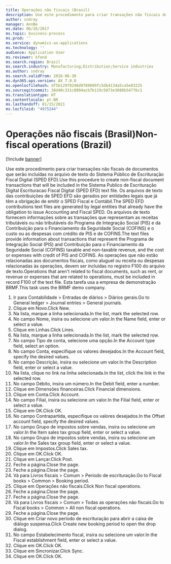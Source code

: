 ```yaml
---
title: Operações não fiscais (Brasil)
description: Use este procedimento para criar transações não fiscais de documentos que serão incluídas no arquivo de texto do Sistema Público de Escrituração Fiscal Digital (SPED EFD).
author: sndray
manager: AnnBe
ms.date: 06/26/2017
ms.topic: business-process
ms.prod: ''
ms.service: dynamics-ax-applications
ms.technology: ''
audience: Application User
ms.reviewer: kfend
ms.search.region: Brazil
ms.search.industry: Manufacturing;Distribution;Service industries
ms.author: sndray
ms.search.validFrom: 2016-06-30
ms.dyn365.ops.version: AX 7.0.0
ms.openlocfilehash: df5b129f0246d9789699fc5db4134a5ca5e03225
ms.sourcegitcommit: 38d40c331c8894acb7b119c5073e3088b54776c1
ms.translationtype: HT
ms.contentlocale: pt-BR
ms.lasthandoff: 01/15/2021
ms.locfileid: "4975244"
---
```

# <a name="non-fiscal-operations-brazil"></a><span data-ttu-id="b8b83-103">Operações não fiscais (Brasil)</span><span class="sxs-lookup"><span data-stu-id="b8b83-103">Non-fiscal operations (Brazil)</span></span>

[!include [banner](../../includes/banner.md)]

<span data-ttu-id="b8b83-104">Use este procedimento para criar transações não fiscais de documentos que serão incluídas no arquivo de texto do Sistema Público de Escrituração Fiscal Digital (SPED EFD).</span><span class="sxs-lookup"><span data-stu-id="b8b83-104">Use this procedure to create non-fiscal document transactions that will be included in the Sistema Publico de Escrituração Digital Escrituracao Fiscal Digital (SPED EFD) text file.</span></span> <span data-ttu-id="b8b83-105">Os arquivos de texto das contribuições de SPED EFD são gerados por entidades legais que já têm a obrigação de emitir o SPED Fiscal e Contábil.</span><span class="sxs-lookup"><span data-stu-id="b8b83-105">The SPED EFD contributions text files are generated by legal entities that already have the obligation to issue Accounting and Fiscal SPED.</span></span> <span data-ttu-id="b8b83-106">Os arquivos de texto fornecem informações sobre as transações que representam as receitas tributáveis ou não tributáveis do Programa de Integração Social (PIS) e da Contribuição para o Financiamento da Seguridade Social (COFINS) e o custo ou as despesas com crédito de PIS e de COFINS.</span><span class="sxs-lookup"><span data-stu-id="b8b83-106">The text files provide information about transactions that represent the Programa de Integração Social (PIS) and Contribuição para o Financiamento da Seguridade Social (COFINS) taxable and non-taxable revenue, and the cost or expenses with credit of PIS and COFINS.</span></span> <span data-ttu-id="b8b83-107">As operações que não estão relacionadas aos documentos fiscais, como aluguel ou receita ou despesas relacionadas às operações, devem ser incluídas no registro F100 do arquivo de texto.</span><span class="sxs-lookup"><span data-stu-id="b8b83-107">Operations that aren't related to fiscal documents, such as rent, or revenue or expenses that are related to operations, must be included in record F100 of the text file.</span></span> <span data-ttu-id="b8b83-108">Esta tarefa usa a empresa de demonstração BRMF.</span><span class="sxs-lookup"><span data-stu-id="b8b83-108">This task uses the BRMF demo company.</span></span>

1. <span data-ttu-id="b8b83-109">Ir para Contabilidade > Entradas de diários > Diários gerais.</span><span class="sxs-lookup"><span data-stu-id="b8b83-109">Go to General ledger > Journal entries > General journals.</span></span>
2. <span data-ttu-id="b8b83-110">Clique em Novo.</span><span class="sxs-lookup"><span data-stu-id="b8b83-110">Click New.</span></span>
3. <span data-ttu-id="b8b83-111">Na lista, marque a linha selecionada.</span><span class="sxs-lookup"><span data-stu-id="b8b83-111">In the list, mark the selected row.</span></span>
4. <span data-ttu-id="b8b83-112">No campo Nome, insira ou selecione um valor.</span><span class="sxs-lookup"><span data-stu-id="b8b83-112">In the Name field, enter or select a value.</span></span>
5. <span data-ttu-id="b8b83-113">Clique em Linhas.</span><span class="sxs-lookup"><span data-stu-id="b8b83-113">Click Lines.</span></span>
6. <span data-ttu-id="b8b83-114">Na lista, marque a linha selecionada.</span><span class="sxs-lookup"><span data-stu-id="b8b83-114">In the list, mark the selected row.</span></span>
7. <span data-ttu-id="b8b83-115">No campo Tipo de conta, selecione uma opção.</span><span class="sxs-lookup"><span data-stu-id="b8b83-115">In the Account type field, select an option.</span></span>
8. <span data-ttu-id="b8b83-116">No campo Conta, especifique os valores desejados.</span><span class="sxs-lookup"><span data-stu-id="b8b83-116">In the Account field, specify the desired values.</span></span>
9. <span data-ttu-id="b8b83-117">No campo Descrição, insira ou selecione um valor.</span><span class="sxs-lookup"><span data-stu-id="b8b83-117">In the Description field, enter or select a value.</span></span>
10. <span data-ttu-id="b8b83-118">Na lista, clique no link na linha selecionada.</span><span class="sxs-lookup"><span data-stu-id="b8b83-118">In the list, click the link in the selected row.</span></span>
11. <span data-ttu-id="b8b83-119">No campo Débito, insira um número.</span><span class="sxs-lookup"><span data-stu-id="b8b83-119">In the Debit field, enter a number.</span></span>
12. <span data-ttu-id="b8b83-120">Clique em Dimensões financeiras.</span><span class="sxs-lookup"><span data-stu-id="b8b83-120">Click Financial dimensions.</span></span>
13. <span data-ttu-id="b8b83-121">Clique em Conta.</span><span class="sxs-lookup"><span data-stu-id="b8b83-121">Click Account.</span></span>
14. <span data-ttu-id="b8b83-122">No campo Filial, insira ou selecione um valor.</span><span class="sxs-lookup"><span data-stu-id="b8b83-122">In the Filial field, enter or select a value.</span></span>
15. <span data-ttu-id="b8b83-123">Clique em OK.</span><span class="sxs-lookup"><span data-stu-id="b8b83-123">Click OK.</span></span>
16. <span data-ttu-id="b8b83-124">No campo Contrapartida, especifique os valores desejados.</span><span class="sxs-lookup"><span data-stu-id="b8b83-124">In the Offset account field, specify the desired values.</span></span>
17. <span data-ttu-id="b8b83-125">No campo Grupo de impostos sobre vendas, insira ou selecione um valor.</span><span class="sxs-lookup"><span data-stu-id="b8b83-125">In the Item sales tax group field, enter or select a value.</span></span>
18. <span data-ttu-id="b8b83-126">No campo Grupo de impostos sobre vendas, insira ou selecione um valor.</span><span class="sxs-lookup"><span data-stu-id="b8b83-126">In the Sales tax group field, enter or select a value.</span></span>
19. <span data-ttu-id="b8b83-127">Clique em Impostos.</span><span class="sxs-lookup"><span data-stu-id="b8b83-127">Click Sales tax.</span></span>
20. <span data-ttu-id="b8b83-128">Clique em OK.</span><span class="sxs-lookup"><span data-stu-id="b8b83-128">Click OK.</span></span>
21. <span data-ttu-id="b8b83-129">Clique em Lançar.</span><span class="sxs-lookup"><span data-stu-id="b8b83-129">Click Post.</span></span>
22. <span data-ttu-id="b8b83-130">Feche a página.</span><span class="sxs-lookup"><span data-stu-id="b8b83-130">Close the page.</span></span>
23. <span data-ttu-id="b8b83-131">Feche a página.</span><span class="sxs-lookup"><span data-stu-id="b8b83-131">Close the page.</span></span>
24. <span data-ttu-id="b8b83-132">Vá para Livros fiscais > Comum > Período de escrituração.</span><span class="sxs-lookup"><span data-stu-id="b8b83-132">Go to Fiscal books > Common > Booking period.</span></span>
25. <span data-ttu-id="b8b83-133">Clique em Operações não fiscais.</span><span class="sxs-lookup"><span data-stu-id="b8b83-133">Click Non fiscal operations.</span></span>
26. <span data-ttu-id="b8b83-134">Feche a página.</span><span class="sxs-lookup"><span data-stu-id="b8b83-134">Close the page.</span></span>
27. <span data-ttu-id="b8b83-135">Feche a página.</span><span class="sxs-lookup"><span data-stu-id="b8b83-135">Close the page.</span></span>
28. <span data-ttu-id="b8b83-136">Vá para Livros fiscais > Comum > Todas as operações não fiscais.</span><span class="sxs-lookup"><span data-stu-id="b8b83-136">Go to Fiscal books > Common > All non fiscal operations.</span></span>
29. <span data-ttu-id="b8b83-137">Feche a página.</span><span class="sxs-lookup"><span data-stu-id="b8b83-137">Close the page.</span></span>
30. <span data-ttu-id="b8b83-138">Clique em Criar novo período de escrituração para abrir a caixa de diálogo suspensa.</span><span class="sxs-lookup"><span data-stu-id="b8b83-138">Click Create new booking period to open the drop dialog.</span></span>
31. <span data-ttu-id="b8b83-139">No campo Estabelecimento fiscal, insira ou selecione um valor.</span><span class="sxs-lookup"><span data-stu-id="b8b83-139">In the Fiscal establishment field, enter or select a value.</span></span>
32. <span data-ttu-id="b8b83-140">Clique em OK.</span><span class="sxs-lookup"><span data-stu-id="b8b83-140">Click OK.</span></span>
33. <span data-ttu-id="b8b83-141">Clique em Sincronizar.</span><span class="sxs-lookup"><span data-stu-id="b8b83-141">Click Sync.</span></span>
34. <span data-ttu-id="b8b83-142">Clique em OK.</span><span class="sxs-lookup"><span data-stu-id="b8b83-142">Click OK.</span></span>

